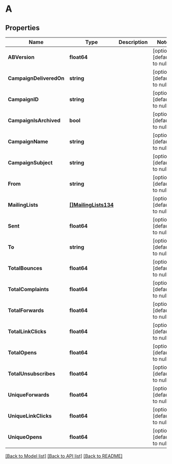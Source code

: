 # A

## Properties
Name | Type | Description | Notes
------------ | ------------- | ------------- | -------------
**ABVersion** | **float64** |  | [optional] [default to null]
**CampaignDeliveredOn** | **string** |  | [optional] [default to null]
**CampaignID** | **string** |  | [optional] [default to null]
**CampaignIsArchived** | **bool** |  | [optional] [default to null]
**CampaignName** | **string** |  | [optional] [default to null]
**CampaignSubject** | **string** |  | [optional] [default to null]
**From** | **string** |  | [optional] [default to null]
**MailingLists** | [**[]MailingLists134**](MailingLists134.md) |  | [optional] [default to null]
**Sent** | **float64** |  | [optional] [default to null]
**To** | **string** |  | [optional] [default to null]
**TotalBounces** | **float64** |  | [optional] [default to null]
**TotalComplaints** | **float64** |  | [optional] [default to null]
**TotalForwards** | **float64** |  | [optional] [default to null]
**TotalLinkClicks** | **float64** |  | [optional] [default to null]
**TotalOpens** | **float64** |  | [optional] [default to null]
**TotalUnsubscribes** | **float64** |  | [optional] [default to null]
**UniqueForwards** | **float64** |  | [optional] [default to null]
**UniqueLinkClicks** | **float64** |  | [optional] [default to null]
**UniqueOpens** | **float64** |  | [optional] [default to null]

[[Back to Model list]](../README.md#documentation-for-models) [[Back to API list]](../README.md#documentation-for-api-endpoints) [[Back to README]](../README.md)


